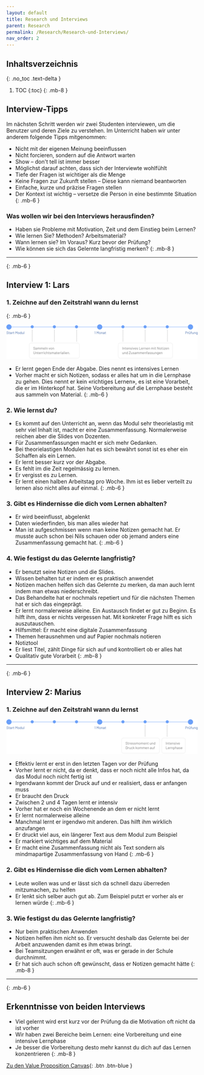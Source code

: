 ```yaml
---
layout: default
title: Research und Interviews
parent: Research
permalink: /Research/Research-und-Interviews/
nav_order: 2
---
```


## Inhaltsverzeichnis
{: .no_toc .text-delta }

1. TOC
{:toc}
{: .mb-8 }

## Interview-Tipps
Im nächsten Schritt werden wir zwei Studenten interviewen, um die Benutzer und deren Ziele zu verstehen. Im Unterricht haben wir unter anderem folgende Tipps mitgenommen:

* Nicht mit der eigenen Meinung beeinflussen
* Nicht forcieren, sondern auf die Antwort warten
* Show – don't tell ist immer besser
* Möglichst darauf achten, dass sich der Interviewte wohlfühlt
* Tiefe der Fragen ist wichtiger als die Menge
* Keine Fragen zur Zukunft stellen – Diese kann niemand beantworten
* Einfache, kurze und präzise Fragen stellen
* Der Kontext ist wichtig – versetze die Person in eine bestimmte Situation
{: .mb-6 }

### Was wollen wir bei den Interviews herausfinden?
* Haben sie Probleme mit Motivation, Zeit und dem Einstieg beim Lernen?
* Wie lernen Sie? Methoden? Arbeitsmaterial? 
* Wann lernen sie? Im Voraus? Kurz bevor der Prüfung?
* Wie können sie sich das Gelernte langfristig merken?
{: .mb-8 }

---
{: .mb-6 }

## Interview 1: Lars 

### 1. Zeichne auf den Zeitstrahl wann du lernst
{: .mb-6 }

![](https://github.com/matthiasmeierkoch/hcd-documentation/blob/gh-pages/images/zeitstrahl_lars.png?raw=true)

* Er lernt gegen Ende der Abgabe. Dies nennt es intensives Lernen
* Vorher macht er sich Notizen, sodass er alles hat um in die Lernphase zu gehen. Dies nennt er kein «richtiges Lernen», es ist eine Vorarbeit, die er im Hinterkopf hat. Seine Vorbereitung auf die Lernphase besteht aus sammeln von Material.
{: .mb-6 }

### 2. Wie lernst du?
* Es kommt auf den Unterricht an, wenn das Modul sehr theorielastig mit sehr viel Inhalt ist, macht er eine Zusammenfassung. Normalerweise reichen aber die Slides von Dozenten.
* Für Zusammenfassungen macht er sich mehr Gedanken.
* Bei theorielastigen Modulen hat es sich bewährt sonst ist es eher ein Schaffen als ein Lernen.
* Er lernt besser kurz vor der Abgabe.
* Es fehlt im die Zeit regelmässig zu lernen.
* Er vergisst es zu Lernen.
* Er lernt einen halben Arbeitstag pro Woche. Ihm ist es lieber verteilt zu lernen also nicht alles auf einmal.
{: .mb-6 }

### 3. Gibt es Hindernisse die dich vom Lernen abhalten?
* Er wird beeinflusst, abgelenkt
* Daten wiederfinden, bis man alles wieder hat
* Man ist aufgeschmissen wenn man keine Notizen gemacht hat. Er musste auch schon bei Nils schauen oder ob jemand anders eine Zusammenfassung gemacht hat.
{: .mb-6 }

### 4. Wie festigst du das Gelernte langfristig?
* Er benutzt seine Notizen und die Slides.  
* Wissen behalten tut er indem er es praktisch anwendet
* Notizen machen helfen sich das Gelernte zu merken, da man auch lernt indem man etwas niederschreibt.
* Das Behandelte hat er nochmals repetiert und für die nächsten Themen hat er sich das eingeprägt.
* Er lernt normalerweise alleine. Ein Austausch findet er gut zu Beginn. Es hilft ihm, dass er nichts vergessen hat. Mit konkreter Frage hilft es sich auszutauschen.
* Hilfsmittel: Er macht eine digitale Zusammenfassung
* Themen herausnehmen und auf Papier nochmals notieren
* Notiztool
* Er liest Titel, zählt Dinge für sich auf und kontrolliert ob er alles hat
* Qualitativ gute Vorarbeit
{: .mb-8 }

---
{: .mb-6 }

## Interview 2: Marius 

### 1. Zeichne auf den Zeitstrahl wann du lernst
![](https://github.com/matthiasmeierkoch/hcd-documentation/blob/gh-pages/images/zeitstrahl_marius.png?raw=true)

* Effektiv lernt er erst in den letzten Tagen vor der Prüfung
* Vorher lernt er nicht, da er denkt, dass er noch nicht alle Infos hat, da das Modul noch nicht fertig ist
* Irgendwann kommt der Druck auf und er realisiert, dass er anfangen muss 
* Er braucht den Druck
* Zwischen 2 und 4 Tagen lernt er intensiv
* Vorher hat er noch ein Wochenende an dem er nicht lernt
* Er lernt normalerweise alleine
* Manchmal lernt er irgendwo mit anderen. Das hilft ihm wirklich anzufangen
* Er druckt viel aus, ein längerer Text aus dem Modul zum Beispiel 
* Er markiert wichtiges auf dem Material
* Er macht eine Zusammenfassung nicht als Text sondern als mindmapartige Zusammenfassung von Hand
{: .mb-6 }

### 2. Gibt es Hindernisse die dich vom Lernen abhalten?
* Leute wollen was und er lässt sich da schnell dazu überreden mitzumachen, zu helfen 
* Er lenkt sich selber auch gut ab. Zum Beispiel putzt er vorher als er lernen würde
{: .mb-6 }

### 3. Wie festigst du das Gelernte langfristig?
* Nur beim praktischen Anwenden
* Notizen helfen ihm nicht so. Er versucht deshalb das Gelernte bei der Arbeit anzuwenden damit es ihm etwas bringt.
* Bei Teamsitzungen erwähnt er oft, was er gerade in der Schule durchnimmt. 
* Er hat sich auch schon oft gewünscht, dass er Notizen gemacht hätte
{: .mb-8 }

---
{: .mb-6 }

## Erkenntnisse von beiden Interviews
* Viel gelernt wird erst kurz vor der Prüfung da die Motivation oft nicht da ist vorher
* Wir haben zwei Bereiche beim Lernen: eine Vorbereitung und eine intensive Lernphase
* Je besser die Vorbereitung desto mehr kannst du dich auf das Lernen konzentrieren
{: .mb-8 }


[Zu den Value Proposition Canvas](https://matthiasmeierkoch.github.io/hcd-documentation/Research/Value-Proposition-Canvas/){: .btn .btn-blue }
